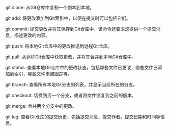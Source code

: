 git clone: 从Git仓库中复制一个副本到本地。

git add: 将更改添加到Git索引中，以便在提交时可以包括它们。

git commit: 提交更改并将其保存到Git仓库中，该命令还要求您提供一个提交消息，描述更改的内容。

git push: 将本地Git仓库中的更改推送到远程Git仓库。

git pull: 从远程Git仓库中获取更改，并将其合并到本地Git仓库中。

git status: 查看本地Git仓库中的更改状态，包括哪些文件已更改，哪些文件已添加到索引，哪些文件未被跟踪等。

git branch: 查看所有本地Git分支的列表，并显示当前所在的分支。

git checkout: 切换到另一个分支，或者将文件恢复到之前的版本。

git merge: 合并两个分支中的更改。

git log: 查看Git仓库的提交历史，包括提交消息，提交作者，提交日期和时间等信息。
